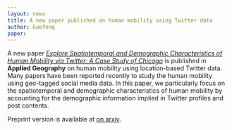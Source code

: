 ```yaml
---
layout: news
title: A new paper published on human mobility using Twitter data
author: Guofeng
paper: 
---
```


A new paper [*Explore Spatiotemporal and Demographic Characteristics of
Human Mobility via Twitter: A Case Study of
Chicago*](doi:10.1016/j.apgeog.2016.03.001) is published in **Applied
Geography** on human mobility using location-based Twitter data. Many
papers have been reported recently to study the human mobility using
geo-tagged social media data. In this paper, we particularly focus on the
spatiotemporal and demographic characteristics of human mobility by
accounting for the demographic information implied in Twitter profiles and
post contents. 

Preprint version is available at [on arxiv](http://arxiv.org/abs/1508.00188).



